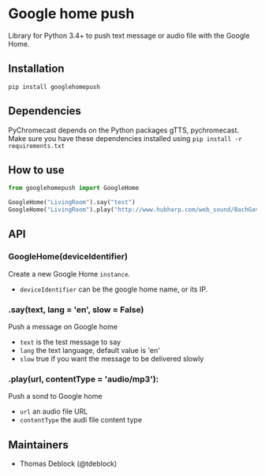 # Google home push

Library for Python 3.4+ to push text message or audio file with the Google Home.

## Installation

    pip install googlehomepush

## Dependencies

PyChromecast depends on the Python packages gTTS, pychromecast. Make sure you have these dependencies installed using `pip install -r requirements.txt`

## How to use

``` python
from googlehomepush import GoogleHome

GoogleHome("LivingRoom").say("test")
GoogleHome("LivingRoom").play("http://www.hubharp.com/web_sound/BachGavotteShort.mp3")
```

## API

### GoogleHome(deviceIdentifier)

Create a new Google Home `instance`. 
- `deviceIdentifier` can be the google home name, or its IP.

### .say(text, lang = 'en', slow = False)

Push a message on Google home

- `text` is the test message to say
- `lang` the text language, default value is 'en'
- `slow` true if you want the message to be delivered slowly

### .play(url, contentType = 'audio/mp3'):

Push a sond to Google home
- `url` an audio file URL
- `contentType` the audi file content type

## Maintainers

- Thomas Deblock (@tdeblock)

